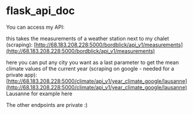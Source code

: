# flask_api_doc

You can access my API: 

this takes the measurements of a weather station next to my chalet (scraping): [http://68.183.208.228:5000/bordblick/api_v1/measurements](http://68.183.208.228:5000/bordblick/api_v1/measurements)

here you can put any city you want as a last parameter to get the mean climate values of the current year (scraping on google - needed for a private app): [http://68.183.208.228:5000/climate/api_v1/year_climate_google/lausanne](http://68.183.208.228:5000/climate/api_v1/year_climate_google/lausanne) Lausanne for example here

The other endpoints are private :)
